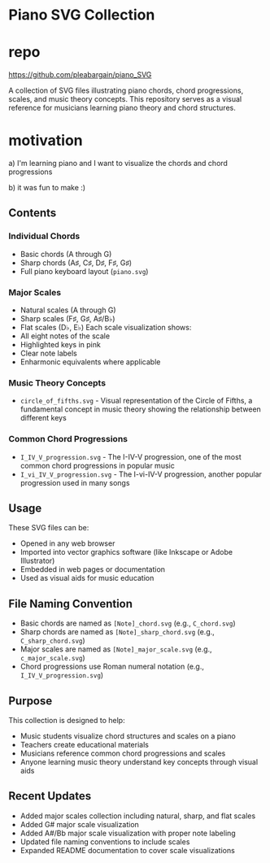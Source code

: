 # Piano SVG Collection

# repo

https://github.com/pleabargain/piano_SVG

A collection of SVG files illustrating piano chords, chord progressions, scales, and music theory concepts. This repository serves as a visual reference for musicians learning piano theory and chord structures.

# motivation
a) I'm learning piano and I want to visualize the chords and chord progressions

b) it was fun to make :)

## Contents

### Individual Chords
- Basic chords (A through G)
- Sharp chords (A♯, C♯, D♯, F♯, G♯)
- Full piano keyboard layout (`piano.svg`)

### Major Scales
- Natural scales (A through G)
- Sharp scales (F♯, G♯, A♯/B♭)
- Flat scales (D♭, E♭)
Each scale visualization shows:
- All eight notes of the scale
- Highlighted keys in pink
- Clear note labels
- Enharmonic equivalents where applicable

### Music Theory Concepts
- `circle_of_fifths.svg` - Visual representation of the Circle of Fifths, a fundamental concept in music theory showing the relationship between different keys

### Common Chord Progressions
- `I_IV_V_progression.svg` - The I-IV-V progression, one of the most common chord progressions in popular music
- `I_vi_IV_V_progression.svg` - The I-vi-IV-V progression, another popular progression used in many songs

## Usage

These SVG files can be:
- Opened in any web browser
- Imported into vector graphics software (like Inkscape or Adobe Illustrator)
- Embedded in web pages or documentation
- Used as visual aids for music education

## File Naming Convention

- Basic chords are named as `[Note]_chord.svg` (e.g., `C_chord.svg`)
- Sharp chords are named as `[Note]_sharp_chord.svg` (e.g., `C_sharp_chord.svg`)
- Major scales are named as `[Note]_major_scale.svg` (e.g., `c_major_scale.svg`)
- Chord progressions use Roman numeral notation (e.g., `I_IV_V_progression.svg`)

## Purpose

This collection is designed to help:
- Music students visualize chord structures and scales on a piano
- Teachers create educational materials
- Musicians reference common chord progressions and scales
- Anyone learning music theory understand key concepts through visual aids

## Recent Updates
- Added major scales collection including natural, sharp, and flat scales
- Added G# major scale visualization
- Added A#/Bb major scale visualization with proper note labeling
- Updated file naming conventions to include scales
- Expanded README documentation to cover scale visualizations
